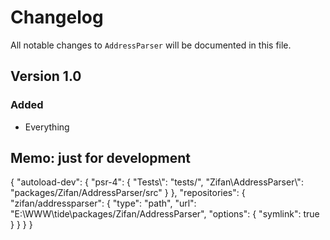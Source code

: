 # Changelog

All notable changes to `AddressParser` will be documented in this file.

## Version 1.0

### Added
- Everything

## Memo: just for development
{
    "autoload-dev": {
        "psr-4": {
            "Tests\\": "tests/",
            "Zifan\\AddressParser\\": "packages/Zifan/AddressParser/src"
        }
    },
    "repositories": {
        "zifan/addressparser": {
            "type": "path",
            "url": "E:\\WWW\\tide\\packages/Zifan/AddressParser",
            "options": {
                "symlink": true
            }
        }
    }
}